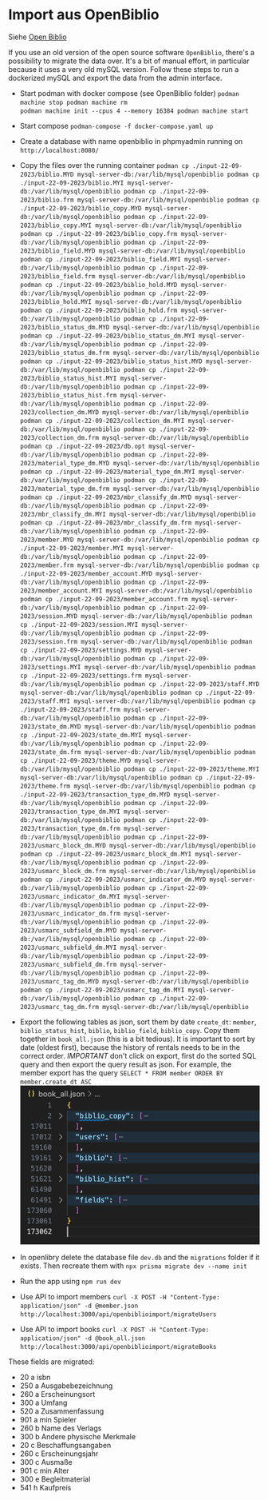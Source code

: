 


# Import aus OpenBiblio

Siehe [Open Biblio](https://openbiblio.de/)

If you use an old version of the open source software `OpenBiblio`, there's a possibility to migrate the data over. It's a bit of manual effort, in particular because it uses a very old mySQL version. Follow these steps to run a dockerized mySQL and export the data from the admin interface.

- Start podman with docker compose (see OpenBiblio folder)
``
podman machine stop
podman machine rm                                                          
podman machine init --cpus 4 --memory 16384
podman machine start
``

- Start compose
`podman-compose -f docker-compose.yaml up`
- Create a database with name openbiblio in phpmyadmin running on `http://localhost:8080/`
- Copy the files over the running container
``
podman cp ./input-22-09-2023/biblio.MYD mysql-server-db:/var/lib/mysql/openbiblio
podman cp ./input-22-09-2023/biblio.MYI mysql-server-db:/var/lib/mysql/openbiblio
podman cp ./input-22-09-2023/biblio.frm mysql-server-db:/var/lib/mysql/openbiblio
podman cp ./input-22-09-2023/biblio_copy.MYD mysql-server-db:/var/lib/mysql/openbiblio
podman cp ./input-22-09-2023/biblio_copy.MYI mysql-server-db:/var/lib/mysql/openbiblio
podman cp ./input-22-09-2023/biblio_copy.frm mysql-server-db:/var/lib/mysql/openbiblio
podman cp ./input-22-09-2023/biblio_field.MYD mysql-server-db:/var/lib/mysql/openbiblio
podman cp ./input-22-09-2023/biblio_field.MYI mysql-server-db:/var/lib/mysql/openbiblio
podman cp ./input-22-09-2023/biblio_field.frm mysql-server-db:/var/lib/mysql/openbiblio
podman cp ./input-22-09-2023/biblio_hold.MYD mysql-server-db:/var/lib/mysql/openbiblio
podman cp ./input-22-09-2023/biblio_hold.MYI mysql-server-db:/var/lib/mysql/openbiblio
podman cp ./input-22-09-2023/biblio_hold.frm mysql-server-db:/var/lib/mysql/openbiblio
podman cp ./input-22-09-2023/biblio_status_dm.MYD mysql-server-db:/var/lib/mysql/openbiblio
podman cp ./input-22-09-2023/biblio_status_dm.MYI mysql-server-db:/var/lib/mysql/openbiblio
podman cp ./input-22-09-2023/biblio_status_dm.frm mysql-server-db:/var/lib/mysql/openbiblio
podman cp ./input-22-09-2023/biblio_status_hist.MYD mysql-server-db:/var/lib/mysql/openbiblio
podman cp ./input-22-09-2023/biblio_status_hist.MYI mysql-server-db:/var/lib/mysql/openbiblio
podman cp ./input-22-09-2023/biblio_status_hist.frm mysql-server-db:/var/lib/mysql/openbiblio
podman cp ./input-22-09-2023/collection_dm.MYD mysql-server-db:/var/lib/mysql/openbiblio
podman cp ./input-22-09-2023/collection_dm.MYI mysql-server-db:/var/lib/mysql/openbiblio
podman cp ./input-22-09-2023/collection_dm.frm mysql-server-db:/var/lib/mysql/openbiblio
podman cp ./input-22-09-2023/db.opt mysql-server-db:/var/lib/mysql/openbiblio
podman cp ./input-22-09-2023/material_type_dm.MYD mysql-server-db:/var/lib/mysql/openbiblio
podman cp ./input-22-09-2023/material_type_dm.MYI mysql-server-db:/var/lib/mysql/openbiblio
podman cp ./input-22-09-2023/material_type_dm.frm mysql-server-db:/var/lib/mysql/openbiblio
podman cp ./input-22-09-2023/mbr_classify_dm.MYD mysql-server-db:/var/lib/mysql/openbiblio
podman cp ./input-22-09-2023/mbr_classify_dm.MYI mysql-server-db:/var/lib/mysql/openbiblio
podman cp ./input-22-09-2023/mbr_classify_dm.frm mysql-server-db:/var/lib/mysql/openbiblio
podman cp ./input-22-09-2023/member.MYD mysql-server-db:/var/lib/mysql/openbiblio
podman cp ./input-22-09-2023/member.MYI mysql-server-db:/var/lib/mysql/openbiblio
podman cp ./input-22-09-2023/member.frm mysql-server-db:/var/lib/mysql/openbiblio
podman cp ./input-22-09-2023/member_account.MYD mysql-server-db:/var/lib/mysql/openbiblio
podman cp ./input-22-09-2023/member_account.MYI mysql-server-db:/var/lib/mysql/openbiblio
podman cp ./input-22-09-2023/member_account.frm mysql-server-db:/var/lib/mysql/openbiblio
podman cp ./input-22-09-2023/session.MYD mysql-server-db:/var/lib/mysql/openbiblio
podman cp ./input-22-09-2023/session.MYI mysql-server-db:/var/lib/mysql/openbiblio
podman cp ./input-22-09-2023/session.frm mysql-server-db:/var/lib/mysql/openbiblio
podman cp ./input-22-09-2023/settings.MYD mysql-server-db:/var/lib/mysql/openbiblio
podman cp ./input-22-09-2023/settings.MYI mysql-server-db:/var/lib/mysql/openbiblio
podman cp ./input-22-09-2023/settings.frm mysql-server-db:/var/lib/mysql/openbiblio
podman cp ./input-22-09-2023/staff.MYD mysql-server-db:/var/lib/mysql/openbiblio
podman cp ./input-22-09-2023/staff.MYI mysql-server-db:/var/lib/mysql/openbiblio
podman cp ./input-22-09-2023/staff.frm mysql-server-db:/var/lib/mysql/openbiblio
podman cp ./input-22-09-2023/state_dm.MYD mysql-server-db:/var/lib/mysql/openbiblio
podman cp ./input-22-09-2023/state_dm.MYI mysql-server-db:/var/lib/mysql/openbiblio
podman cp ./input-22-09-2023/state_dm.frm mysql-server-db:/var/lib/mysql/openbiblio
podman cp ./input-22-09-2023/theme.MYD mysql-server-db:/var/lib/mysql/openbiblio
podman cp ./input-22-09-2023/theme.MYI mysql-server-db:/var/lib/mysql/openbiblio
podman cp ./input-22-09-2023/theme.frm mysql-server-db:/var/lib/mysql/openbiblio
podman cp ./input-22-09-2023/transaction_type_dm.MYD mysql-server-db:/var/lib/mysql/openbiblio
podman cp ./input-22-09-2023/transaction_type_dm.MYI mysql-server-db:/var/lib/mysql/openbiblio
podman cp ./input-22-09-2023/transaction_type_dm.frm mysql-server-db:/var/lib/mysql/openbiblio
podman cp ./input-22-09-2023/usmarc_block_dm.MYD mysql-server-db:/var/lib/mysql/openbiblio
podman cp ./input-22-09-2023/usmarc_block_dm.MYI mysql-server-db:/var/lib/mysql/openbiblio
podman cp ./input-22-09-2023/usmarc_block_dm.frm mysql-server-db:/var/lib/mysql/openbiblio
podman cp ./input-22-09-2023/usmarc_indicator_dm.MYD mysql-server-db:/var/lib/mysql/openbiblio
podman cp ./input-22-09-2023/usmarc_indicator_dm.MYI mysql-server-db:/var/lib/mysql/openbiblio
podman cp ./input-22-09-2023/usmarc_indicator_dm.frm mysql-server-db:/var/lib/mysql/openbiblio
podman cp ./input-22-09-2023/usmarc_subfield_dm.MYD mysql-server-db:/var/lib/mysql/openbiblio
podman cp ./input-22-09-2023/usmarc_subfield_dm.MYI mysql-server-db:/var/lib/mysql/openbiblio
podman cp ./input-22-09-2023/usmarc_subfield_dm.frm mysql-server-db:/var/lib/mysql/openbiblio
podman cp ./input-22-09-2023/usmarc_tag_dm.MYD mysql-server-db:/var/lib/mysql/openbiblio
podman cp ./input-22-09-2023/usmarc_tag_dm.MYI mysql-server-db:/var/lib/mysql/openbiblio
podman cp ./input-22-09-2023/usmarc_tag_dm.frm mysql-server-db:/var/lib/mysql/openbiblio
``

- Export the following tables as json, sort them by date `create_dt`: `member`, `biblio_status_hist`, `biblio`, `biblio_field`, `biblio_copy`. Copy them together in `book_all.json` (this is a bit tedious). It is important to sort by date (oldest first), because the history of rentals needs to be in the correct order. 
*IMPORTANT* don't click on export, first do the sorted SQL query and then export the query result as json. For example, the member export has the query `SELECT * FROM member ORDER BY member.create_dt ASC`
![book_all.json Structure](./openbiblio_import_structure.png)

- In openlibry delete the database file `dev.db` and the `migrations` folder if it exists. Then recreate them with `npx prisma migrate dev --name init`

- Run the app using `npm run dev`

- Use API to import members `curl -X POST -H "Content-Type: application/json" -d @member.json http://localhost:3000/api/openbiblioimport/migrateUsers`


- Use API to import books `curl -X POST -H "Content-Type: application/json" -d @book_all.json  http://localhost:3000/api/openbiblioimport/migrateBooks`



These fields are migrated:
- 20 a isbn	
- 250 a Ausgabebezeichnung
- 260 a Erscheinungsort
- 300 a Umfang
- 520 a Zusammenfassung
- 901 a min Spieler
- 260 b Name des Verlags	
- 300 b Andere physische Merkmale			
- 20 c Beschaffungsangaben
- 260 c Erscheinungsjahr
- 300 c Ausmaße
- 901 c min Alter
- 300 e Begleitmaterial
- 541 h Kaufpreis	

